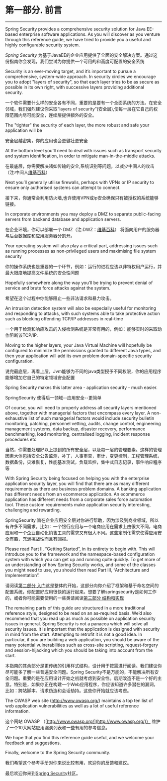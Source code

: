 # 第一部分.  前言
---

Spring Security provides a comprehensive security solution for Java EE-based enterprise software applications. As you will discover as you venture through this reference guide, we have tried to provide you a useful and highly configurable security system.

*Spring Security*  为基于JavaEE的企业应用提供了全面的安全解决方案。通过这份指南你会发现，我们尝试为你提供一个可用的和高度可配置的安全系统

Security is an ever-moving target, and it’s important to pursue a comprehensive, system-wide approach. In security circles we encourage you to adopt "layers of security", so that each layer tries to be as secure as possible in its own right, with successive layers providing additional security.

一个软件需要什么样的安全各有不同，重要的是要有一个全面系统的方法。在安全邻域，我们强烈建议你采取“layers of security”(安全层),使每一层在它自己的权限范围内尽可能安全，连续层提供额外的安全。

The "tighter" the security of each layer, the more robust and safe your application will be

安全层越密集，你的应用也会更健壮更安全

At the bottom level you’ll need to deal with issues such as transport security and system identification, in order to mitigate man-in-the-middle attacks.

在最底层，你需要解决诸如传输的安全,系统识别等问题，以减少中间人的攻击
（注:中间人[维基百科](https://zh.wikipedia.org/wiki/%E4%B8%AD%E9%97%B4%E4%BA%BA%E6%94%BB%E5%87%BB)）

 Next you’ll generally utilise firewalls, perhaps with VPNs or IP security to ensure only authorised systems can attempt to connect.
 
 接下来，你通常会利用防火墙,也许使用VPN或ip安全确保只有被授权的系统能够链接。
 
  In corporate environments you may deploy a DMZ to separate public-facing servers from backend database and application servers. 
  
 在企业环境，你可以部署一个 DMZ（注:DWZ：[维基百科](https://zh.wikipedia.org/wiki/DMZ)） 将面向用户的服务器与后台数据库和应用服务器分割开。
 
 Your operating system will also play a critical part, addressing issues such as running processes as non-privileged users and maximising file system security
 
你的操作系统也是重要的一个环节，例如：运行的进程应该以非特权用户运行，并最大限度地提高文件系统的安全性问题

Hopefully somewhere along the way you’ll be trying to prevent denial of service and brute force attacks against the system.

希望在这个过程中你能够阻止一些非法请求和暴力攻击。

An intrusion detection system will also be especially useful for monitoring and responding to attacks, with such systems able to take protective action such as blocking offending TCP/IP addresses in real-time

一个用于检测和响应攻击的入侵检测系统是非常有用的，例如：能够实时的采取动作阻断该TCP/IP.

 Moving to the higher layers, your Java Virtual Machine will hopefully be configured to minimize the permissions granted to different Java types, and then your application will add its own problem domain-specific security configuration.
 
 说完最底层，再看上层，Jvm能够为不同的java类型授予不同权限，你的应用程序能够增加它自己的特定领域安全配置
 
 Spring Security makes this latter area - application security - much easier.
 
 
 SpringSecurity  使得后一领域--应用安全--更简单
 
 Of course, you will need to properly address all security layers mentioned above, together with managerial factors that encompass every layer. A non-exhaustive list of such managerial factors would include security bulletin monitoring, patching, personnel vetting, audits, change control, engineering management systems, data backup, disaster recovery, performance benchmarking, load monitoring, centralised logging, incident response procedures etc
 
 当然，你需要处理好以上提到的所有安全层，以及每一层的管理要素。这样的管理因素大体包括安全公告监测，补丁，人事审查，审计，变更控制，工程管理系统，数据备份，灾难恢复，性能基准测试，负载监控，集中式日志记录，事件响应程序等
 
 With Spring Security being focused on helping you with the enterprise application security layer, you will find that there are as many different requirements as there are business problem domains. A banking application has different needs from an ecommerce application. An ecommerce application has different needs from a corporate sales force automation tool. These custom requirements make application security interesting, challenging and rewarding.
 
 SpringSecurity 旨在企业应用安全层对你进行帮助，因为涉及到商业领域，所以有许多不同需求。比如：一个银行应用与一个电商应用在需求上由很大不同，电商应用和一个企业自动化销售工具的需求又有很大不同。这些定制化需求使得应用安全有趣，充满挑战性而且有回报。
 
 Please read Part II, “Getting Started”, in its entirety to begin with. This will introduce you to the framework and the namespace-based configuration system with which you can get up and running quite quickly. To get more of an understanding of how Spring Security works, and some of the classes you might need to use, you should then read Part III, “Architecture and Implementation”. 
 
 
 请阅读[第二部分 入门](http://wangxj.net/springsecurity-reference-cn/getting_started/index.html)这是整体的开始，这部分向你介绍了框架和基于命名空间的配置系统，你配置好应用很快的运行起来。想要了解springsecurity是如何工作的，或者你可能需要使用的一些类请阅读[第三部分  结构和实现](http://wangxj.net/springsecurity-reference-cn/architecture_implementation/index.html)
 
 The remaining parts of this guide are structured in a more traditional reference style, designed to be read on an as-required basis. We’d also recommend that you read up as much as possible on application security issues in general. Spring Security is not a panacea which will solve all security issues. It is important that the application is designed with security in mind from the start. Attempting to retrofit it is not a good idea. In particular, if you are building a web application, you should be aware of the many potential vulnerabilities such as cross-site scripting, request-forgery and session-hijacking which you should be taking into account from the start. 
 
 
 本指南的其余部分是更传统的引用样式结构，设计用于按需进行阅读。我们建议你尽可能多了解一些普遍安全问题。Spring Security不是万能的，不能解决所有安全问题。重要的是在应用设计开始之初就考虑到安全性。后期改造不是一个好的主意。特别是，如果你正在构建一个Web应用程序，你应该知道许多潜在的漏洞，比如：跨站脚本、请求伪造和会话劫持。这些你开始就应该考虑。
 
 The OWASP web site (http://www.owasp.org/) maintains a top ten list of web application vulnerabilities as well as a lot of useful reference information.
 
 这个网站 OWASP （[http://www.owasp.org/](http://www.owasp.org/)） 维护了一个10大网站应用漏洞列表和一些有用的参考信息。
 
 We hope that you find this reference guide useful, and we welcome your feedback and suggestions.

Finally, welcome to the Spring Security community.

我们希望这个参考手册对你来说比较有用，欢迎你的反馈和建议。

最后欢迎你来到[Spring Security](http://docs.spring.io/spring-security/site/docs/current/reference/htmlsingle/#community)社区。
  





